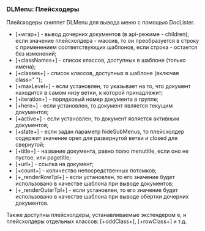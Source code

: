 
<meta http-equiv="Content-Type" content="text/html; charset=utf-8">
<h3>DLMenu: Плейсходеры </h3> 
Плейсходеры cниппет DLMenu для вывода меню с помощью DocLister.	
<br>
<ul>
<li><span class="text-bold">[+wrap+]</span> - вывод дочерних документов (в api-режиме - children); если значение плейсхолдера - массив, то он преобразуется в строку с применением соответствующих шаблонов, если строка - остается без изменений;</li>
<li><span class="text-bold">[+classNames+]</span> - список классов, доступных в шаблоне (только имена); </li>
<li><span class="text-bold">[+classes+]</span> - список классов, доступных в шаблоне (включая class=" ");</li>
<li><span class="text-bold">[+maxLevel+]</span> - если установлен, то указывает на то, что документ находится в самом низу ветки, к которой принадлежит;</li>
<li><span class="text-bold">[+iteration+]</span> - порядковый номер документа в группе;</li>
<li><span class="text-bold">[+here+]</span> - если установлен, то документ является текущим документов;</li>
<li><span class="text-bold">[+active+]</span> - если установлен, то документ является активным документов;</li>
<li><span class="text-bold">[+state+]</span> - если задан параметр hideSubMenus, то плейсхолдер содержит значение open для развернутой ветви и closed для свернутой;</li>
<li><span class="text-bold">[+title+]</span> - название документа, равно полю menutitle, если оно не пустое, или pagetitle;</li>
<li><span class="text-bold">[+url+]</span> - ссылка на документ;</li>
<li><span class="text-bold">[+count+]</span> - количество непосредственных потомков;</li>
<li><span class="text-bold">[+_renderRowTpl+]</span> - если установлен, то его значение будет использовано в качестве шаблона при выводе документов;</li>
<li><span class="text-bold">[+_renderOuterTpl+]</span> - если установлен, то его значение будет использовано в качестве шаблона при выводе обертки дочерних документов.</li>
</ul>
<p>Также доступны плейсхолдеры, устанавливаемые экстендером e, и плейсхолдеры отдельных классов: <span class="text-bold">[+oddClass+]</span>, <span class="text-bold">[+rowClass+]</span> и т.д.</p>